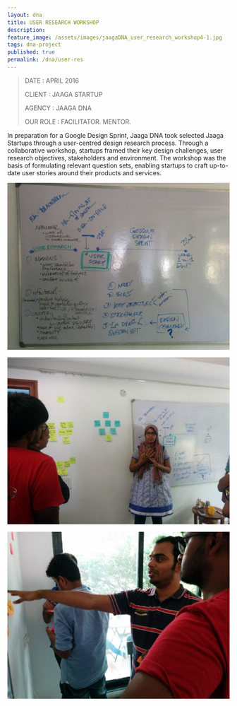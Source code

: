 ```yaml
---
layout: dna
title: USER RESEARCH WORKSHOP
description:
feature_image: /assets/images/jaagaDNA_user_research_workshop4-1.jpg
tags: dna-project
published: true
permalink: /dna/user-res
---
```


<div class="kg-card-markdown"><blockquote>
<p>DATE : APRIL 2016</p>
<p>CLIENT : JAAGA STARTUP</p>
<p>AGENCY : JAAGA DNA</p>
<p>OUR ROLE : FACILITATOR. MENTOR.</p>
</blockquote>
<p>In preparation for a Google Design Sprint, Jaaga DNA took selected Jaaga Startups through a user-centred design research process. Through a collaborative workshop, startups framed their key design challenges, user research objectives, stakeholders and environment. The workshop was the basis of formulating relevant question sets, enabling startups to craft up-to-date user stories around their products and services.</p>
<p><img src="/assets/images/jaagaDNA_user_research_workshop2--1-.jpg" alt="jaagaDNA_user_research_workshop2--1-"></p>
<p><img src="/assets/images/jaagaDNA_user_research_workshop4.jpg" alt="jaagaDNA_user_research_workshop4"></p>
<p><img src="/assets/images/jaagaDNA_user_research_workshop5.jpg" alt="jaagaDNA_user_research_workshop5"></p>
</div>